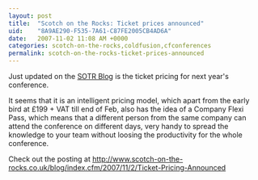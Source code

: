 ```yaml
---
layout: post
title:  "Scotch on the Rocks: Ticket prices announced"
uid:	"8A9AE290-F535-7A61-C87FE2005CB4AD6A"
date:   2007-11-02 11:08 AM +0000
categories: scotch-on-the-rocks,coldfusion,cfconferences
permalink: scotch-on-the-rocks-ticket-prices-announced
---
```

Just updated on the <a href="http://www.scotch-on-the-rocks.co.uk/blog/" title="Scotch on the Rocks Blog">SOTR Blog</a> is the ticket pricing for next year's conference.

It seems that it is an intelligent pricing model, which apart from the early bird at £199 + VAT till end of Feb, also has the idea of a Company Flexi Pass, which means that a different person from the same company can attend the conference on different days, very handy to spread the knowledge to your team without loosing the productivity for the whole conference.

Check out the posting at <a href="http://www.scotch-on-the-rocks.co.uk/blog/index.cfm/2007/11/2/Ticket-Pricing-Announced" title="Scotch on the Rocks Blog: Ticket Pricing Announced">http://www.scotch-on-the-rocks.co.uk/blog/index.cfm/2007/11/2/Ticket-Pricing-Announced</a>